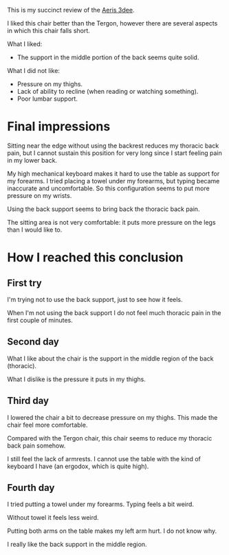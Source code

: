 This is my succinct review of the [Aeris
3dee](https://www.aeris.de/nl/products/aeris-3dee-wollmischung-select-schwarz).

I liked this chair better than the Tergon, however there are several aspects in
which this chair falls short.

What I liked:

- The support in the middle portion of the back seems quite solid.

What I did not like:

- Pressure on my thighs.
- Lack of ability to recline (when reading or watching something).
- Poor lumbar support.

# Final impressions

Sitting near the edge without using the backrest reduces my thoracic back pain,
but I cannot sustain this position for very long since I start feeling pain in
my lower back.

My high mechanical keyboard makes it hard to use the table as support for my
forearms. I tried placing a towel under my forearms, but typing became
inaccurate and uncomfortable. So this configuration seems to put more pressure
on my wrists.

Using the back support seems to bring back the thoracic back pain.

The sitting area is not very comfortable: it puts more pressure on the legs
than I would like to.

# How I reached this conclusion

## First try

I'm trying not to use the back support, just to see how it feels.

When I'm not using the back support I do not feel much thoracic pain in the
first couple of minutes.

## Second day

What I like about the chair is the support in the middle region of the back
(thoracic).

What I dislike is the pressure it puts in my thighs.

## Third day

I lowered the chair a bit to decrease pressure on my thighs. This made the
chair feel more comfortable.

Compared with the Tergon chair, this chair seems to reduce my thoracic back
pain somehow.

I still feel the lack of armrests. I cannot use the table with the kind of
keyboard I have (an ergodox, which is quite high).

## Fourth day

I tried putting a towel under my forearms. Typing feels a bit weird.

Without towel it feels less weird.

Putting both arms on the table makes my left arm hurt. I do not know why.

I really like the back support in the middle region.

